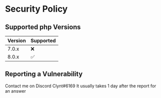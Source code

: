 # Security Policy

## Supported php Versions

| Version | Supported          |
| ------- | ------------------ |
| 7.0.x   | :x:                | 
| 8.0.x   | :white_check_mark: |

## Reporting a Vulnerability

Contact me on Discord Clynt#6169
It usually takes 1 day after the report for an answer 
